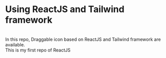 # Using ReactJS and Tailwind framework

<br>
In this repo, Draggable icon based on ReactJS and Tailwind framework are available.
<br>
This is my first repo of ReactJS
